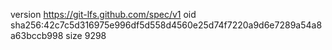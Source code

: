 version https://git-lfs.github.com/spec/v1
oid sha256:42c7c5d316975e996df5d558d4560e25d74f7220a9d6e7289a54a8a63bccb998
size 9298
